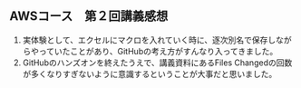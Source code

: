 ## AWSコース　第２回講義感想  

1. 実体験として、エクセルにマクロを入れていく時に、逐次別名で保存しながらやっていたことがあり、GitHubの考え方がすんなり入ってきました。
1. GitHubのハンズオンを終えたうえで、講義資料にあるFiles Changedの回数が多くなりすぎないように意識するということが大事だと思いました。
